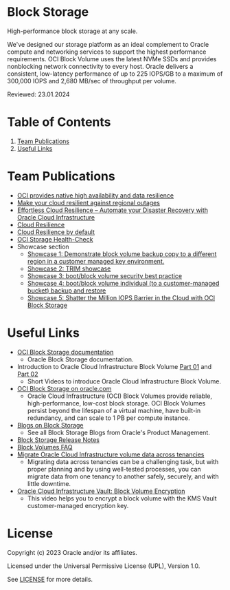 # Block Storage

High-performance block storage at any scale.

We've designed our storage platform as an ideal complement to Oracle compute and networking services to support the highest performance requirements. OCI Block Volume uses the latest NVMe SSDs and provides nonblocking network connectivity to every host. Oracle delivers a consistent, low-latency performance of up to 225 IOPS/GB to a maximum of 300,000 IOPS and 2,680 MB/sec of throughput per volume.

Reviewed: 23.01.2024

# Table of Contents

1. [Team Publications](#team-publications)
2. [Useful Links](#useful-links)

# Team Publications

- [OCI provides native high availability and data resilience](https://blogs.oracle.com/cloud-infrastructure/post/oci-provide-cloud-resilience-by-default)
- [Make your cloud resilient against regional outages](https://www.youtube.com/watch?v=IVqLe_XH_AE)
- [Effortless Cloud Resilience – Automate your Disaster Recovery with Oracle Cloud Infrastructure](https://www.youtube.com/watch?v=P3qWyjE9HMQ)
- [Cloud Resilience](https://gitlab.com/hmielimo/cloud-resilience/-/blob/main/doc/cloud.resilience/README.md)
- [Cloud Resilience by default](https://gitlab.com/hmielimo/cloud-resilience-by-default/)
- [OCI Storage Health-Check](https://gitlab.com/hmielimo/oci-storage-health-check/)
- Showcase section
  - [Showcase 1: Demonstrate block volume backup copy to a different region in a customer managed key environment.](https://gitlab.com/hmielimo/cloud-resilience-by-default/-/tree/main/copy.customer.managed.key.backup)
  - [Showcase 2: TRIM showcase](showcase-2)
  - [Showcase 3: boot/block volume security best practice](showcase-3)
  - [Showcase 4: boot/block volume individual (to a customer-managed bucket) backup and restore](showcase-4)
  - [Showcase 5: Shatter the Million IOPS Barrier in the Cloud with OCI Block Storage](https://gitlab.com/hmielimo/next-generation-cloud/-/tree/main/doc/oci.block.storage.plan.and.proof)


# Useful Links

- [OCI Block Storage documentation](https://docs.oracle.com/en-us/iaas/Content/Block/home.htm)
  - Oracle Block Storage documentation.
- Introduction to Oracle Cloud Infrastructure Block Volume [Part 01](https://www.youtube.com/watch?v=rNrBxdDC8vc) and [Part 02](https://www.youtube.com/watch?v=ldZDySWv8sw)
  - Short Videos to introduce Oracle Cloud Infrastructure Block Volume.
- [OCI Block Storage on oracle.com](https://www.oracle.com/cloud/storage/block-volumes/)
  - Oracle Cloud Infrastructure (OCI) Block Volumes provide reliable, high-performance, low-cost block storage. OCI Block Volumes persist beyond the lifespan of a virtual machine, have built-in redundancy, and can scale to 1 PB per compute instance.
- [Blogs on Block Storage](https://blogs.oracle.com/authors/max-verun)
  - See all Block Storage Blogs from Oracle's Product Management.
- [Block Storage Release Notes](https://docs.oracle.com/en-us/iaas/releasenotes/services/blockvolume/)
- [Block Volumes FAQ](https://www.oracle.com/cloud/storage/block-volumes/faq)
- [Migrate Oracle Cloud Infrastructure volume data across tenancies](https://docs.oracle.com/en/solutions/migrate-data-across-tenancies)
  - Migrating data across tenancies can be a challenging task, but with proper planning and by using well-tested processes, you can migrate data from one tenancy to another safely, securely, and with little downtime.
- [Oracle Cloud Infrastructure Vault: Block Volume Encryption](https://www.youtube.com/watch?v=3GBPIx4hlRU)
  - This video helps you to encrypt a block volume with the KMS Vault customer-managed encryption key.

# License

Copyright (c) 2023 Oracle and/or its affiliates.

Licensed under the Universal Permissive License (UPL), Version 1.0.

See [LICENSE](https://github.com/oracle-devrel/technology-engineering/blob/main/LICENSE) for more details.
